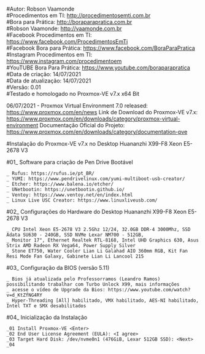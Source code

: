 #Autor: Robson Vaamonde<br>
#Procedimentos em TI: http://procedimentosemti.com.br<br>
#Bora para Prática: http://boraparapratica.com.br<br>
#Robson Vaamonde: http://vaamonde.com.br<br>
#Facebook Procedimentos em TI: https://www.facebook.com/ProcedimentosEmTi<br>
#Facebook Bora para Prática: https://www.facebook.com/BoraParaPratica<br>
#Instagram Procedimentos em TI: https://www.instagram.com/procedimentoem<br>
#YouTUBE Bora Para Prática: https://www.youtube.com/boraparapratica<br>
#Data de criação: 14/07/2021<br>
#Data de atualização: 14/07/2021<br>
#Versão: 0.01<br>
#Testado e homologado no Proxmox-VE v7.x x64 Bit

06/07/2021 - Proxmox Virtual Environment 7.0 released: https://www.proxmox.com/en/news
Link de Download do Proxmox-VE v7.x: https://www.proxmox.com/en/downloads/category/proxmox-virtual-environment
Documentação Oficial do Projeto: https://www.proxmox.com/en/downloads/category/documentation-pve

#Instalação do Proxmox-VE v7.x no Desktop Huananzhi X99-F8 Xeon E5-2678 V3

#01_ Software para criação de Pen Drive Bootável<br>

	_ Rufus: https://rufus.ie/pt_BR/
	_ YUMI: https://www.pendrivelinux.com/yumi-multiboot-usb-creator/
	_ Etcher: https://www.balena.io/etcher/
	_ UNetbootin: https://unetbootin.github.io/
	_ Ventoy: https://www.ventoy.net/en/index.html
	_ Linux Live USC Creator: https://www.linuxliveusb.com/

#02_ Configurações do Hardware do Desktop Huananzhi X99-F8 Xeon E5-2678 V3<br>

	_ CPU Intel Xeon E5-2678 V3 2.5Ghz 12/24, 32.0GB DDR-4 3000Mhz, SSD Adata SU630 - 240GB, SSD NVMe Lexar NM700 - 512GB, 
	_ Monitor 17", Ethernet Realtek RTL-8168, Intel UHD Graphics 630, Asus Strix AMD Radeon RX Vega64, Power Supply Silver
	_ Stone ET750, Water Cooler Lian Li Galahad AIO 360mm RGB, Kit Fan Resi Mode Fan Galaxy, Gabinete Lian Li Lancool 215

#03_ Configuração da BIOS (versão 5.11)<br>

	_ Bios já atualizada pelo Professorramos (Leandro Ramos) possibilitando trabalhar com Turbo Unlock X99, mais informações
	_ acesse o vídeo de Upgrade da Bios: https://www.youtube.com/watch?v=d_KtZfNG4RY
	_ Hyper-Threading [All] habilitado, VMX habilitado, AES-NI habilitado, Intel TXT e SMX desabilitados
	
#04_ Inicialização da Instalação<br>

	_01 Install Proxmox-VE <Enter>
	_02 End User License Agreement (EULA): <I agree>
	_03 Target Hard Disk: /dev/nvme0n1 (476GiB, Lexar 512GB SSD): <Next>
	_04